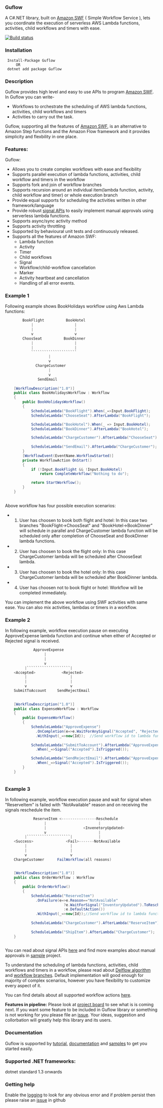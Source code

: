 ### Guflow
A C#.NET library, built on [Amazon SWF](https://aws.amazon.com/swf/) ( Simple Workflow Service ), lets you coordinate the execution of serverless AWS Lambda functions, activities, child workflows and timers with ease.

[![Build status](https://ci.appveyor.com/api/projects/status/github/gurmitteotia/guflow?svg=true)](https://ci.appveyor.com/project/gurmitteotia/guflow/branch/master)
### Installation
```
 Install-Package Guflow
     OR
 dotnet add package Guflow
 ```
 ### Description
 Guflow provides high level and easy to use APIs to program [Amazon SWF](https://aws.amazon.com/swf/). In Guflow you can write-
* Workflows to orchestrate the scheduling of AWS lambda functions, activities, child workflows and timers
* Activities to carry out the task.

Guflow, supporting all the features of [Amazon SWF](https://aws.amazon.com/swf/), is an alternative to Amazon Step functions and the Amazon Flow framework and it provides simplicity and flexbility in one place.

### Features:
Guflow:
* Allows you to create complex workflows with ease and flexibility
* Supports parallel execution of lambda functions, activities, child workflow and timers in the workflow
* Supports fork and join of workflow branches
* Supports recursion around an individual item(lambda function, activity, child workflow and timer) or whole execution branch
* Provide equal supports for scheduling the activities written in other framework/language
* Provide robust [signal APIs](https://github.com/gurmitteotia/guflow/wiki/Workflow-signals) to easily implement manual approvals using serverless lambda functions.
* Supports async/sync activity method
* Supports activity throttling
* Supported by behavioural unit tests and continuously released.
* Supports all the features of Amazon SWF:
  * Lambda function
  * Activity
  * Timer
  * Child workflows
  * Signal
  * Workflow/child-workflow cancellation
  * Marker
  * Activity heartbeat and cancellation
  * Handling of all error events.


### Example 1
Following example shows BookHolidays workflow using Aws Lambda functions:
     
```cs
        BookFlight          BookHotel
            |                   |
            |                   |
            v                   v
        ChoosSeat          BookDinner
            |                   |
            |                   |
            `````````````````````
                    |
                    v
              ChargeCustomer
                    |
                    v
               SendEmail
              
    [WorkflowDescription("1.0")]
    public class BookHolidaysWorkflow : Workflow
    {
        public BookHolidaysWorkflow()
        {
            ScheduleLambda("BookFlight").When(_=>Input.BookFlight);
            ScheduleLambda("ChooseSeat").AfterLambda("BookFlight");

            ScheduleLambda("BookHotel").When(_ => Input.BookHotel);
            ScheduleLambda("BookDinner").AfterLambda("BookHotel");

            ScheduleLambda("ChargeCustomer").AfterLambda("ChooseSeat").AfterLambda("BookDinner");
            
            ScheduleLambda("SendEmail").AfterLambda("ChargeCustomer");
        }
        [WorkflowEvent(EventName.WorkflowStarted)]
        private WorkflowAction OnStart()
        {
            if (!Input.BookFlight && !Input.BookHotel)
                return CompleteWorkflow("Nothing to do");

            return StartWorkflow();
        }
    }             
          
```
Above workflow has four possible execution scenarios:
* 1. User has choosen to book both flight and hotel: In this case two branches "BookFlight->ChoosSeat" and "BookHotel->BookDinner" will schedule in parallel and ChargeCustomer lambda function will be scheduled only after completion of ChooseSeat and BookDinner lambda functions.
* 2. User has choosen to book the flight only: In this case ChargeCustomer lambda will be scheduled after ChooseSeat lambda.
* 3. User has choosen to book the hotel only: In this case ChargeCustomer lambda will be scheduled after BookDinner lambda.
* 4. User has choosen not to book flight or hotel: Workflow will be completed immediately.

You can implement the above workflow using SWF activities with same ease. You can also mix activities, lambdas or timers in a workflow. 

### Example 2
In following example, workflow execution pause on executing ApproveExpense lambda function and continue when either of Accepted or Rejected signal is received.
```cs
             ApproveExpense          
                  |
                  |
                  v
         |````````````````````|
    <Accepted>            <Rejected>
         |                    |
         |                    |
         v                    v
    SubmitToAccount     SendRejectEmail              
            
              
    [WorkflowDescription("1.0")]
    public class ExpenseWorkflow : Workflow
    {
        public ExpenseWorkflow()
        {
            ScheduleLambda("ApproveExpense")
              .OnCompletion(e=>e.WaitForAnySignal("Accepted", "Rejected"))
              .WithInput(_=>new{Id});  //Send workflow id to lambda functions to send signals to this workflow.
         
            ScheduleLambda("SubmitToAccount").AfterLambda("ApproveExpense")
              .When(_=>Signal("Accepted").IsTriggered());

            ScheduleLambda("SendRejectEmail").AfterLambda("ApproveExpense")
              .When(_=>Signal("Accepted").IsTriggered());
        }
    }             
          
```


### Example 3
In following example, workflow execution pause and wait for signal when "ReserveItem" is failed with "NotAvailable" reason and on receiving the signals reschedule the item.
```cs
             ReserveItem <----------------Reschedule         
                  |                        |
                  |                 <InvenetoryUpdated>
                  v                        |
         |````````````````````|            |
    <Success>               <Fail>-------NotAvailable
         |                    |       
         |                    |
         v                    v
    ChargeCustomer      FailWorkflow(all reasons)              
            
              
    [WorkflowDescription("1.0")]
    public class OrderWorkflow : Workflow
    {
        public OrderWorkflow()
        {
            ScheduleLambda("ReserveItem")
              .OnFailure(e=>e.Reason=="NotAvailable"
                           ?e.WaitForSignal("InventoryUpdated").ToReschedule()
                           :e.DefaultAction())
              .WithInput(_=>new{Id});//Send workflow id to lambda functions to send signals to this workflow.
         
            ScheduleLambda("ChargeCustomer").AfterLambda("ReserveItem");
          
            ScheduleLambda("ShipItem").AfterLambda("ChargeCustomer");
    }             
          
```
You can read about signal APIs [here](https://github.com/gurmitteotia/guflow/wiki/Workflow-signals) and find more examples about manual approvals in [sample](https://github.com/gurmitteotia/guflow-samples/tree/master/ServerlessManualApproval) project.

To understand the scheduling of lambda functions, activities, child workflows and timers in a workflow, please read about [Delflow algorithm](https://github.com/gurmitteotia/guflow/wiki/Deflow-algorithm) and [workflow branches](https://github.com/gurmitteotia/guflow/wiki/Execution-branches). Default implementation will good enough for majority of complex scenarios, however you have flexibility to customize every aspect of it.

You can find details about all supported workflow actions [here](https://github.com/gurmitteotia/guflow/wiki/Workflow-actions). 

**Features in pipeline:** Please look at [project board](https://github.com/gurmitteotia/guflow/projects/1) to see what is is coming next. If you want some feature to be included in Guflow library or something is not working for you please file an [issue](https://github.com/gurmitteotia/guflow/issues). Your ideas, suggestion and collorbation will greatly help this library and its users.

### Documentation
Guflow is supported by [tutorial](https://github.com/gurmitteotia/guflow/wiki/Tutorial), [documentation](https://github.com/gurmitteotia/guflow/wiki) and [samples](https://github.com/gurmitteotia/guflow-samples) to get you started easily.

### Supported .NET frameworks:
dotnet standard 1.3 onwards

### Getting help
Enable the [logging](https://github.com/gurmitteotia/guflow/wiki/Logging) to look for any obvious error and if problem persist then please raise an [issue](https://github.com/gurmitteotia/guflow/issues) in github
